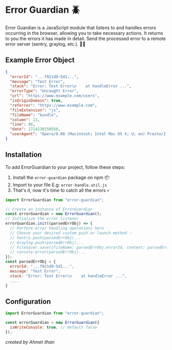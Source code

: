 # Error Guardian 🪲

Error Guardian is a JavaScript module that listens to and handles errors occurring in the browser, allowing you to take necessary actions. It returns to you the errors it has made in detail. Send the processed error to a remote error server (sentry, graylog, etc.). 💪🏼

## Example Error Object

```json
{
  "errorId": "...f921d9-5d1...",
  "message": "Test Error",
  "stack": "Error: Test Error\n    at handleError ...",
  "errorType": "Uncaught Error",
  "url": "https://www.example.com/users",
  "isOriginDomain": true,
  "referrer": "https://www.example.com",
  "fileExtension": "js",
  "fileName": "bundle",
  "column": 13,
  "line": 86,
  "date": 1714230150550,
  "userAgent": "Opera/9.80 (Macintosh; Intel Mac OS X; U; en) Presto/2.2.15 Version/10.00"
}
```

## Installation

To add ErrorGuardian to your project, follow these steps:

1. Install the `error-guardian` package on npm 📦
2. Import to your file E.g: `error-handle.util.js`
3. That's it, now it's time to catch all the errors 💀

```javascript
import ErrorGuardian from "error-guardian";

// Create an instance of ErrorGuardian
const errorGuardian = new ErrorGuardian();
// Initialize the error listener
errorGuardian.init((parsedErrObj) => {
  // Perform error handling operations here
  // Choose your desired custom push or launch method ✅
  // Sentry.push(parsedErrObj)...
  // Graylog.push(parsedErrObj)...
  // FileSaver.save({fileName: parsedErrObj.errorId, content: parsedErrObj})...
  // console.error(parsedErrObj)...
});
const parsedErrObj = {
  errorId: "...f921d9-5d1...",
  message: "Test Error",
  stack: "Error: Test Error\n    at handleError ...",
  ....
}
```

## Configuration

```javascript
import ErrorGuardian from "error-guardian";

const errorGuardian = new ErrorGuardian({
  isWriteConsole: true, // default false
});
```

_created by Ahmet ilhan_
